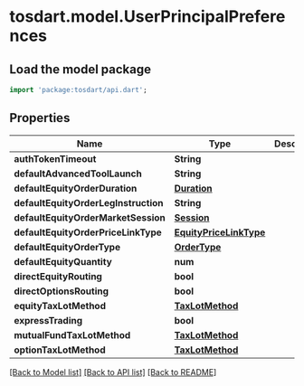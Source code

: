 # tosdart.model.UserPrincipalPreferences

## Load the model package
```dart
import 'package:tosdart/api.dart';
```

## Properties
Name | Type | Description | Notes
------------ | ------------- | ------------- | -------------
**authTokenTimeout** | **String** |  | [optional] 
**defaultAdvancedToolLaunch** | **String** |  | [optional] 
**defaultEquityOrderDuration** | [**Duration**](Duration.md) |  | [optional] 
**defaultEquityOrderLegInstruction** | **String** |  | [optional] 
**defaultEquityOrderMarketSession** | [**Session**](Session.md) |  | [optional] 
**defaultEquityOrderPriceLinkType** | [**EquityPriceLinkType**](EquityPriceLinkType.md) |  | [optional] 
**defaultEquityOrderType** | [**OrderType**](OrderType.md) |  | [optional] 
**defaultEquityQuantity** | **num** |  | [optional] 
**directEquityRouting** | **bool** |  | [optional] 
**directOptionsRouting** | **bool** |  | [optional] 
**equityTaxLotMethod** | [**TaxLotMethod**](TaxLotMethod.md) |  | [optional] 
**expressTrading** | **bool** |  | [optional] 
**mutualFundTaxLotMethod** | [**TaxLotMethod**](TaxLotMethod.md) |  | [optional] 
**optionTaxLotMethod** | [**TaxLotMethod**](TaxLotMethod.md) |  | [optional] 

[[Back to Model list]](../README.md#documentation-for-models) [[Back to API list]](../README.md#documentation-for-api-endpoints) [[Back to README]](../README.md)


